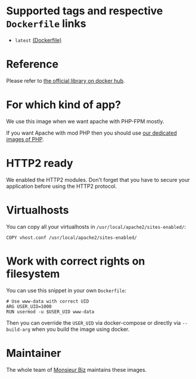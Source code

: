 # Supported tags and respective `Dockerfile` links

* `latest` [(Dockerfile)](https://github.com/monsieurbiz/docker/blob/master/httpd/Dockerfile)

# Reference

Please refer to [the official library on docker hub](https://hub.docker.com/_/httpd/).

# For which kind of app?

We use this image when we want apache with PHP-FPM mostly.

If you want Apache with mod PHP then you should use [our dedicated images of PHP](https://hub.docker.com/r/monsieurbiz/php/).

# HTTP2 ready

We enabled the HTTP2 modules. Don't forget that you have to secure your application before using the HTTP2 protocol.

# Virtualhosts

You can copy all your virtualhosts in `/usr/local/apache2/sites-enabled/`:

```
COPY vhost.conf /usr/local/apache2/sites-enabled/
```

# Work with correct rights on filesystem

You can use this snippet in your own `Dockerfile`:

```
# Use www-data with correct UID
ARG USER_UID=1000
RUN usermod -u $USER_UID www-data
```

Then you can override the `USER_UID` via docker-compose or directly via `--build-arg` when you build the image using docker.

# Maintainer

The whole team of [Monsieur Biz](https://github.com/monsieurbiz) maintains these images.

